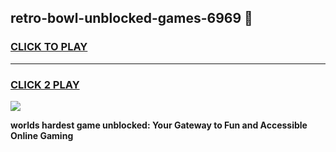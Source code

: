 
## retro-bowl-unblocked-games-6969 👋
<h3>
<a href="https://premium.freeplayer.one?title=retro-bowl-unblocked-games-6969&ref=14F">CLICK TO PLAY</a></h3>
<hr>

<h3>
<a href="https://premium.freeplayer.one?title=retro-bowl-unblocked-games-6969&ref=14F">CLICK 2 PLAY</a>
  
</h3>

<a href="https://premium.freeplayer.one?title=retro-bowl-unblocked-games-6969&ref=12F/"><img src="https://clearcache.store/games.png"></a>


**worlds hardest game unblocked: Your Gateway to Fun and Accessible Online Gaming**
